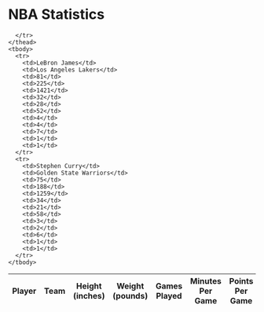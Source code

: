 <h1>NBA Statistics</h1>

<html>
<body>

<script>

var requestOptions = {
  method: 'GET',
  redirect: 'follow'
};


fetch("http://172.21.244.147:8086/api/nbastats/", requestOptions)
  .then(response => response.json())
  .then(r => {
  r.forEach(ev => {
    const row = document.createElement("tr")
    const data = document.createElement("td")
    data.innerHTML = `${ev.name}, ${ev.team}, ${ev.height}, ${ev.weight}, ${ev.gamesplayed}, ${ev.avgminutes}, ${ev.ppg}, ${ev.fgpercent}, ${ev.threepercent}, ${ev.ftpercent}, ${ev.orebounds}, ${ev.drebounds}, ${ev.assists}, ${ev.steals}, ${ev.blocks}`
    row.appendChild(data)
    document.getElementById("table").appendChild(row)
  })
  })
  .catch(error => console.log('error', error))




function reset() {
  window.location.reload();
}




</script>


<table id="musicTable">
    <thead>
      <tr>
        <th onclick="sortTable('name')">Player</th>
        <th onclick="sortTable('team')">Team</th>
        <th onclick="sortTable('height')">Height (inches)</th>
        <th onclick="sortTable('weight')">Weight (pounds)</th>
        <th onclick="sortTable('gamesplayed')">Games Played</th>
        <th onclick="sortTable('avgminutes')">Minutes Per Game</th>
        <th onclick="sortTable('ppg')">Points Per Game</th>
        <th onclick="sortTable('fgpercent')">FG Percent</th>
        <th onclick="sortTable('orebounds')">Offensive Rebounds Per Game</th>
        <th onclick="sortTable('drebounds')">Defensive Rebounds Per Game</th>
        <th onclick="sortTable('assists')">Assists Per Game</th>
        <th onclick="sortTable('steals')">Steals Per Game</th>
        <th onclick="sortTable('blocks')">Blocks Per Game</th>

      </tr>
    </thead>
    <tbody>
      <tr>
        <td>LeBron James</td>
        <td>Los Angeles Lakers</td>
        <td>81</td>
        <td>225</td>
        <td>1421</td>
        <td>32</td>
        <td>28</td>
        <td>52</td>
        <td>4</td>
        <td>4</td>
        <td>7</td>
        <td>1</td>
        <td>1</td>
      </tr>
      <tr>
        <td>Stephen Curry</td>
        <td>Golden State Warriors</td>
        <td>75</td>
        <td>188</td>
        <td>1259</td>
        <td>34</td>
        <td>21</td>
        <td>58</td>
        <td>3</td>
        <td>2</td>
        <td>6</td>
        <td>1</td>
        <td>1</td>
      </tr>
    </tbody>
  </table>

<script>
    // Function to sort the table based on the selected column
    function sortTable(columnName) {
      const table = document.getElementById('musicTable');
      const rows = Array.from(table.tBodies[0].getElementsByTagName('tr'));
      const headerRow = table.getElementsByTagName('thead')[0].getElementsByTagName('tr')[0];
      const isAscending = !headerRow.classList.contains('asc');
      
      rows.sort((rowA, rowB, rowC, rowD, rowE, rowF, rowG, rowH, rowI, rowJ, rowK, rowL, rowM) => {
        const cellA = rowA.querySelector(`td:nth-child(${getColumnIndex(columnName)})`).innerText;
        const cellB = rowB.querySelector(`td:nth-child(${getColumnIndex(columnName)})`).innerText;
        const cellC = rowC.querySelector(`td:nth-child(${getColumnIndex(columnName)})`).innerText;
        const cellD = rowD.querySelector(`td:nth-child(${getColumnIndex(columnName)})`).innerText;
        const cellE = rowE.querySelector(`td:nth-child(${getColumnIndex(columnName)})`).innerText;
        const cellF = rowF.querySelector(`td:nth-child(${getColumnIndex(columnName)})`).innerText;
        const cellG = rowG.querySelector(`td:nth-child(${getColumnIndex(columnName)})`).innerText;
        const cellH = rowH.querySelector(`td:nth-child(${getColumnIndex(columnName)})`).innerText;
        const cellI = rowI.querySelector(`td:nth-child(${getColumnIndex(columnName)})`).innerText;
        const cellJ = rowJ.querySelector(`td:nth-child(${getColumnIndex(columnName)})`).innerText;
        const cellK = rowK.querySelector(`td:nth-child(${getColumnIndex(columnName)})`).innerText;
        const cellL = rowL.querySelector(`td:nth-child(${getColumnIndex(columnName)})`).innerText;
        const cellM = rowM.querySelector(`td:nth-child(${getColumnIndex(columnName)})`).innerText;
        
        return isAscending ? cellA.localeCompare(cellB) : cellB.localeCompare(cellA);
      });
      
      rows.forEach(row => table.tBodies[0].appendChild(row));
      headerRow.classList.toggle('asc');
    }
  
    // Helper function to get the index of the selected column
    function getColumnIndex(columnName) {
      const table = document.getElementById('musicTable');
      const headerRow = table.getElementsByTagName('thead')[0].getElementsByTagName('tr')[0];
      const headers = Array.from(headerRow.getElementsByTagName('th'));
      
      return headers.findIndex(header => header.innerText.toLowerCase() === columnName.toLowerCase()) + 1;
    }
  </script>

<script>

function read_players() {
    // prepare fetch options
    const read_options = {
      method: 'GET', // *GET, POST, PUT, DELETE, etc.
      mode: 'cors', // no-cors, *cors, same-origin
      cache: 'default', // *default, no-cache, reload, force-cache, only-if-cached
      credentials: 'omit', // include, *same-origin, omit
      headers: {
        'Content-Type': 'application/json'
      },
    };     // fetch the data from API
    fetch(read_fetch, read_options)
      // response is a RESTful "promise" on any successful fetch
      .then(response => {
        // check for response errors
        if (response.status !== 200) {
            const errorMsg = 'Database read error: ' + response.status;
            console.log(errorMsg);
            const tr = document.createElement("tr");
            const td = document.createElement("td");
            td.innerHTML = errorMsg;
            tr.appendChild(td);
            return;
        }
        // valid response will have json data
        response.json().then(data => {
            console.log(data);
            for (let row in data) {
              console.log(data[row]);
              add_row(data[row]);
            }
        })
    })
      // catch fetch errors (ie ACCESS to server blocked)
    .catch(err => {
      console.error(err);
      const tr = document.createElement("tr");
      const td = document.createElement("td");
      td.innerHTML = err;
      tr.appendChild(td);
      resultContainer.appendChild(tr);
    });
  }

const resultContainer = document.getElementById("result");
  // prepare URL's to allow easy switch from deployment and localhost
const url = "http://172.21.244.147:8086/api/nbastats/"
const create_fetch = url + '/create';
const read_fetch = url + '/';
read_players();

</script>

</body>
</html>